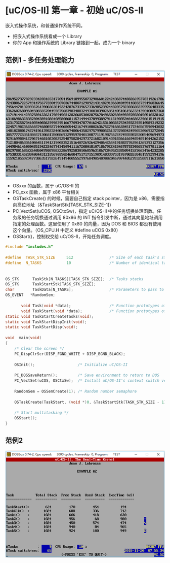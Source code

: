 # [uC/OS-II] 第一章 - 初始 uC/OS-II

嵌入式操作系统，和普通操作系统不同。

 * 把嵌入式操作系统看成一个 Library
 * 你的 App 和操作系统的 Library 链接到一起，成为一个 binary

## 范例1 - 多任务处理能力

![](2018_11_18_see_ucos2_runs_image_01.png)

 * OSxxx 的函数，属于 uC/OS-II 的
 * PC_xxx 函数，属于 x86 平台相关
 * OSTaskCreate() 的时候，需要自己指定 stack pointer，因为是 x86，需要指向高位地址（&TaskStartStk[TASK_STK_SIZE-1]）
 * PC_VectSet(uCOS, OSCtxSw)，指定 uC/OS-II 中的任务切换处理函数。任务级的任务切换通过调用 80x86 的 INT 指令引发中断，通过其向量地址调用指定的处理函数。这里使用了 0x80 的向量，因为 DOS 和 BIOS 都没有使用这个向量。（OS_CPU.H 中定义 #define uCOS 0x80）
 * OSStart()，控制权交给 uC/OS-II，开始任务调度。

```C
#include "includes.h"

#define  TASK_STK_SIZE     512                /* Size of each task's stacks (# of WORDs)   */
#define  N_TASKS           10                 /* Number of identical tasks                 */


OS_STK      TaskStk[N_TASKS][TASK_STK_SIZE];  /* Tasks stacks                              */
OS_STK      TaskStartStk[TASK_STK_SIZE];
char        TaskData[N_TASKS];                /* Parameters to pass to each task           */
OS_EVENT   *RandomSem;

       void Task(void *data);                 /* Function prototypes of tasks              */
       void TaskStart(void *data);            /* Function prototypes of Startup task       */
static void TaskStartCreateTasks(void);
static void TaskStartDispInit(void);
static void TaskStartDisp(void);

void  main(void)
{
    /* Clear the screen */
    PC_DispClrScr(DISP_FGND_WHITE + DISP_BGND_BLACK);

    OSInit();                   /* Initialize uC/OS-II                      */

    PC_DOSSaveReturn();         /* Save environment to return to DOS        */
    PC_VectSet(uCOS, OSCtxSw);  /* Install uC/OS-II's context switch vector */

    RandomSem = OSSemCreate(1); /* Random number semaphore                  */

    OSTaskCreate(TaskStart, (void *)0, &TaskStartStk[TASK_STK_SIZE - 1], 0);

    /* Start multitasking */
    OSStart();
}
```

## 范例2

![](2018_11_19_ucos2_examples_image_01.png)
